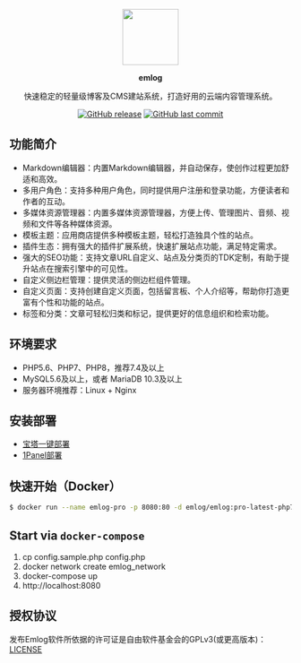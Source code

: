 <p align="center">
  <img src="./admin/views/images/logo.png" width=100 />
</p>

<p align="center"><b>emlog</b></p>
<p align="center">快速稳定的轻量级博客及CMS建站系统，打造好用的云端内容管理系统。</p>

<p align="center">
<a href="https://github.com/emlog/emlog/releases"><img alt="GitHub release" src="https://img.shields.io/github/release/emlog/emlog.svg?style=flat-square&include_prereleases" /></a>
<a href="https://github.com/emlog/emlog/commits"><img alt="GitHub last commit" src="https://img.shields.io/github/last-commit/emlog/emlog.svg?style=flat-square" /></a>

## 功能简介

- Markdown编辑器：内置Markdown编辑器，并自动保存，使创作过程更加舒适和高效。
- 多用户角色：支持多种用户角色，同时提供用户注册和登录功能，方便读者和作者的互动。
- 多媒体资源管理器：内置多媒体资源管理器，方便上传、管理图片、音频、视频和文件等各种媒体资源。
- 模板主题：应用商店提供多种模板主题，轻松打造独具个性的站点。
- 插件生态：拥有强大的插件扩展系统，快速扩展站点功能，满足特定需求。
- 强大的SEO功能：支持文章URL自定义、站点及分类页的TDK定制，有助于提升站点在搜索引擎中的可见性。
- 自定义侧边栏管理：提供灵活的侧边栏组件管理。
- 自定义页面：支持创建自定义页面，包括留言板、个人介绍等，帮助你打造更富有个性和功能的站点。
- 标签和分类：文章可轻松归类和标记，提供更好的信息组织和检索功能。

## 环境要求

* PHP5.6、PHP7、PHP8，推荐7.4及以上
* MySQL5.6及以上，或者 MariaDB 10.3及以上
* 服务器环境推荐：Linux + Nginx

## 安装部署

- [宝塔一键部署](https://www.emlog.net/docs/#/install_bt)
- [1Panel部署](https://www.emlog.net/docs/#/install_1panel)

## 快速开始（Docker）

```bash
$ docker run --name emlog-pro -p 8080:80 -d emlog/emlog:pro-latest-php7.4-apache
```

## Start via `docker-compose`

1. cp config.sample.php config.php
2. docker network create emlog_network
3. docker-compose up
4. http://localhost:8080

## 授权协议

发布Emlog软件所依据的许可证是自由软件基金会的GPLv3(或更高版本)：[LICENSE](/license.txt)

